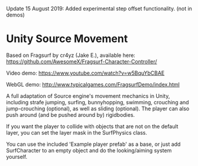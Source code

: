 Update 15 August 2019: Added experimental step offset functionality. (not in demos)

# Unity Source Movement
Based on Fragsurf by cr4yz (Jake E.), available here: https://github.com/AwesomeX/Fragsurf-Character-Controller/

Video demo: https://www.youtube.com/watch?v=w5BquYbCBAE

WebGL demo: http://www.typicalgames.com/FragsurfDemo/index.html


A full adaptation of Source engine's movement mechanics in Unity, including strafe jumping, surfing, bunnyhopping, swimming, crouching and jump-crouching (optional), as well as sliding (optional). The player can also push around (and be pushed around by) rigidbodies.

If you want the player to collide with objects that are not on the default layer, you can set the layer mask in the SurfPhysics class.

You can use the included 'Example player prefab' as a base, or just add SurfCharacter to an empty object and do the looking/aiming system yourself.
